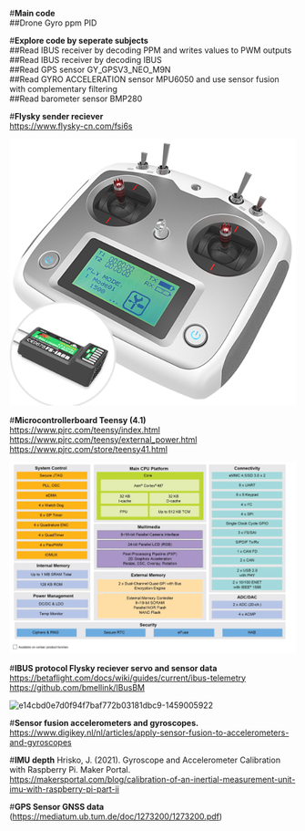 #**Main code**  
##Drone Gyro ppm PID   

#**Explore code by seperate subjects**  
##Read IBUS receiver by decoding PPM and writes values to PWM outputs   
##Read IBUS receiver by decoding IBUS  
##Read GPS sensor GY_GPSV3_NEO_M9N  
##Read GYRO ACCELERATION sensor MPU6050 and use sensor fusion with complementary filtering  
##Read barometer sensor BMP280  

#**Flysky sender reciever**  
https://www.flysky-cn.com/fsi6s  

![Flysky FS-i6S sender](image-1.png)  

#**Microcontrollerboard Teensy (4.1)**  
https://www.pjrc.com/teensy/index.html  
https://www.pjrc.com/teensy/external_power.html  
https://www.pjrc.com/store/teensy41.html  

![Teensy block diagram](image.png)

#**IBUS protocol Flysky reciever servo and sensor data**  
https://betaflight.com/docs/wiki/guides/current/ibus-telemetry  
https://github.com/bmellink/IBusBM  

![e14cbd0e7d0f94f7baf772b03181dbc9-1459005922](https://github.com/MarcoPieters/Teensy_drone_timo/assets/168355731/8286e44f-b898-409d-b2d7-942577c88db1)

#**Sensor fusion accelerometers and gyroscopes.**  
https://www.digikey.nl/nl/articles/apply-sensor-fusion-to-accelerometers-and-gyroscopes

#**IMU depth**
Hrisko, J. (2021). Gyroscope and Accelerometer Calibration with Raspberry Pi. Maker Portal.  
https://makersportal.com/blog/calibration-of-an-inertial-measurement-unit-imu-with-raspberry-pi-part-ii  

#**GPS Sensor GNSS data**  
(https://mediatum.ub.tum.de/doc/1273200/1273200.pdf)

